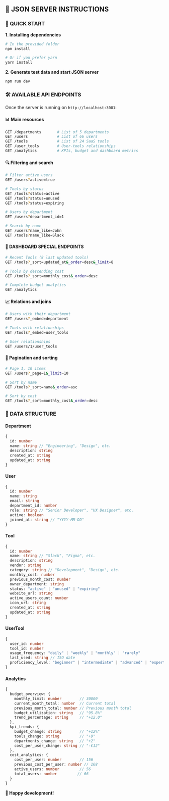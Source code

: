 ## **📖 JSON SERVER INSTRUCTIONS**

### **🚀 QUICK START**

**1. Installing dependencies**
```bash
# In the provided folder
npm install

# Or if you prefer yarn
yarn install
```

**2. Generate test data and start JSON server**
```bash
npm run dev
```

### **🛠 AVAILABLE API ENDPOINTS**

Once the server is running on `http://localhost:3001`:

#### **📊 Main resources**
```bash
GET /departments       # List of 5 departments
GET /users             # List of 66 users  
GET /tools             # List of 24 SaaS tools
GET /user_tools        # User-tools relationships
GET /analytics         # KPIs, budget and dashboard metrics
```

#### **🔍 Filtering and search**
```bash
# Filter active users
GET /users?active=true

# Tools by status
GET /tools?status=active
GET /tools?status=unused  
GET /tools?status=expiring

# Users by department
GET /users?department_id=1

# Search by name
GET /users?name_like=John
GET /tools?name_like=Slack
```

#### **🎯 DASHBOARD SPECIAL ENDPOINTS**
```bash
# Recent Tools (8 last updated tools)
GET /tools?_sort=updated_at&_order=desc&_limit=8

# Tools by descending cost
GET /tools?_sort=monthly_cost&_order=desc

# Complete budget analytics
GET /analytics
```

#### **📈 Relations and joins**
```bash
# Users with their department
GET /users?_embed=department

# Tools with relationships
GET /tools?_embed=user_tools

# User relationships
GET /users/1/user_tools
```

#### **🔄 Pagination and sorting**
```bash
# Page 1, 10 items
GET /users?_page=1&_limit=10

# Sort by name
GET /tools?_sort=name&_order=asc

# Sort by cost
GET /tools?_sort=monthly_cost&_order=desc
```

### **💾 DATA STRUCTURE**

#### **Department**
```typescript
{
  id: number
  name: string // "Engineering", "Design", etc.
  description: string
  created_at: string
  updated_at: string
}
```

#### **User**
```typescript
{
  id: number
  name: string
  email: string
  department_id: number
  role: string // "Senior Developer", "UX Designer", etc.
  active: boolean
  joined_at: string // "YYYY-MM-DD"
}
```

#### **Tool** 
```typescript
{
  id: number
  name: string // "Slack", "Figma", etc.
  description: string
  vendor: string
  category: string // "Development", "Design", etc.
  monthly_cost: number
  previous_month_cost: number 
  owner_department: string
  status: "active" | "unused" | "expiring"
  website_url: string
  active_users_count: number
  icon_url: string 
  created_at: string
  updated_at: string
}
```

#### **UserTool**
```typescript
{
  user_id: number
  tool_id: number
  usage_frequency: "daily" | "weekly" | "monthly" | "rarely"
  last_used: string // ISO date
  proficiency_level: "beginner" | "intermediate" | "advanced" | "expert"
}
```

#### **Analytics** 
```typescript
{
  budget_overview: {
    monthly_limit: number        // 30000
    current_month_total: number  // Current total
    previous_month_total: number // Previous month total  
    budget_utilization: string   // "95.8%" 
    trend_percentage: string     // "+12.0"
  },
  kpi_trends: {
    budget_change: string        // "+12%"
    tools_change: string         // "+9"
    departments_change: string   // "+2"
    cost_per_user_change: string // "-€12"
  },
  cost_analytics: {
    cost_per_user: number        // 156
    previous_cost_per_user: number // 168
    active_users: number         // 56
    total_users: number         // 66
  }
}
```

**🚀 Happy development!**
